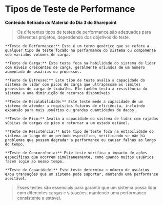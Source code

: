 # Tipos de Teste de Performance
**Conteúdo Retirado do Material do Dia 3 do Sharepoint** 
> Os diferentes tipos de testes de performance são adequados para diferentes projetos, dependendo dos objetivos do teste:

    **Teste de Performance:** Este é um termo genérico que se refere a qualquer tipo de teste focado na performance do sistema ou componente sob variados volumes de carga.

    **Teste de Carga:** Este teste foca na habilidade do sistema de lidar com níveis crescentes de carga, geralmente oriundos de um número aumentado de usuários ou processos.

    **Teste de Estresse:** Este tipo de teste avalia a capacidade do sistema de lidar com picos de carga que ultrapassam os limites previstos de carga de trabalho. Ele também testa a resistência do sistema a uma diminuição de recursos disponíveis.

    **Teste de Escalabilidade:** Este teste mede a capacidade de um sistema de atender a requisitos futuros de eficiência, incluindo expansão para mais usuários ou grandes quantidades de dados.

    **Teste de Pico:** Avalia a capacidade do sistema de lidar com rajadas súbitas de cargas de pico e retornar a um estado estável.

    **Teste de Resistência:** Este tipo de teste foca na estabilidade do sistema ao longo de um período específico, verificando se não há problemas que possam degradar a performance ou causar falhas ao longo do tempo.

    **Teste de Concorrência:** Este teste verifica o impacto de ações específicas que ocorrem simultaneamente, como quando muitos usuários fazem login ao mesmo tempo.

    **Teste de Capacidade:** Este teste determina o número de usuários e/ou transações que um sistema pode suportar, mantendo uma performance aceitável.

> Esses testes são essenciais para garantir que um sistema possa lidar com diferentes cargas e situações, mantendo uma performance consistente e estável.